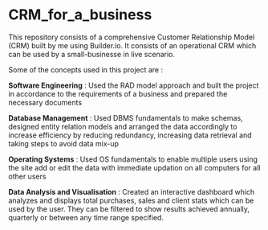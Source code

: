 # CRM_for_a_business
This repository consists of a comprehensive Customer Relationship Model (CRM) built by me using Builder.io. It consists of an operational CRM which can be used by a small-businesse in live scenario.

Some of the concepts used in this project are :

**Software Engineering** : Used the RAD model approach and built the project in accordance to the requirements of a business and prepared the necessary documents

**Database Management** : Used DBMS fundamentals to make schemas, designed entity relation models and arranged the data accordingly to increase efficiency by reducing redundancy, increasing data retrieval and taking steps to avoid data mix-up

**Operating Systems** : Used OS fundamentals to enable multiple users using the site add or edit the data with immediate updation on all computers for all other users

**Data Analysis and Visualisation** : Created an interactive dashboard which analyzes and displays total purchases, sales and client stats which can be used by the user. They can be filtered to show results achieved annually, quarterly or between any time range specified.
